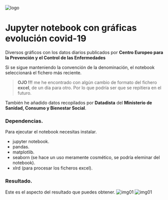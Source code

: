 ![logo](https://raw.github.com/1N0T/images/master/global/1N0T.png)
# Jupyter notebook con gráficas evolución covid-19
Diversos gráficos con los datos diarios publicados por **Centro Europeo para la Prevención y el Control de las Enfermedades**

Si se sigue manteniendo la convención de la denominación, el notebook seleccionará el fichero más reciente.

 > **OJO !!!** me he encontrado con algún cambio de formato del fichero **excel**, de un día para otro. Por lo que podría ser que se repitiera en el futuro.

También he añadido datos recopilados por **Datadista** del **Ministerio de Sanidad, Consumo y Bienestar Social**.

### Dependencias.
Para ejecutar el notebook necesitas instalar.
 * jupyter notebook.
 * pandas.
 * matplotlib.
 * seaborn (se hace un uso meramente cosmético, se podría eleminar del notebook).
 * xlrd (para procesar los ficheros excel).
 
### Resultado.
Este es el aspecto del resultado que puedes obtener.
![img01](https://raw.github.com/1N0T/images/master/covid-19/covid-19-spain.png)
![img01](https://raw.github.com/1N0T/images/master/covid-19/covid-19.png)

